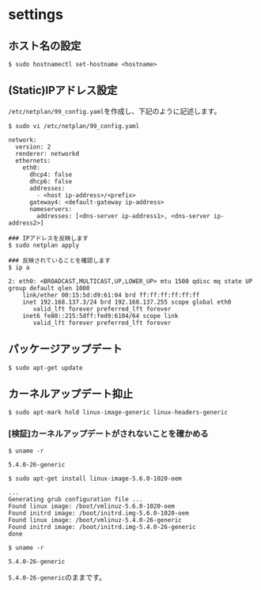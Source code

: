 # settings
## ホスト名の設定
```
$ sudo hostnamectl set-hostname <hostname>
```
## (Static)IPアドレス設定
`/etc/netplan/99_config.yaml`を作成し、下記のように記述します。
```
$ sudo vi /etc/netplan/99_config.yaml
```
```
network:
  version: 2
  renderer: networkd
  ethernets:
    eth0:
      dhcp4: false
      dhcp6: false
      addresses:
        - <host ip-address>/<prefix>
      gateway4: <default-gateway ip-address>
      nameservers:
        addresses: [<dns-server ip-address1>, <dns-server ip-address2>]
```
```
### IPアドレスを反映します
$ sudo netplan apply
```
```
### 反映されていることを確認します
$ ip a
```
```
2: eth0: <BROADCAST,MULTICAST,UP,LOWER_UP> mtu 1500 qdisc mq state UP group default qlen 1000
    link/ether 00:15:5d:d9:61:04 brd ff:ff:ff:ff:ff:ff
    inet 192.168.137.3/24 brd 192.168.137.255 scope global eth0
       valid_lft forever preferred_lft forever
    inet6 fe80::215:5dff:fed9:6104/64 scope link
       valid_lft forever preferred_lft forever
```
## パッケージアップデート
```
$ sudo apt-get update
```
## カーネルアップデート抑止
```
$ sudo apt-mark hold linux-image-generic linux-headers-generic
```
### [検証]カーネルアップデートがされないことを確かめる
```
$ uname -r
```
```
5.4.0-26-generic
```
```
$ sudo apt-get install linux-image-5.6.0-1020-oem
```
```
...
Generating grub configuration file ...
Found linux image: /boot/vmlinuz-5.6.0-1020-oem
Found initrd image: /boot/initrd.img-5.6.0-1020-oem
Found linux image: /boot/vmlinuz-5.4.0-26-generic
Found initrd image: /boot/initrd.img-5.4.0-26-generic
done
```
```
$ uname -r
```
```
5.4.0-26-generic
```
`5.4.0-26-generic`のままです。
